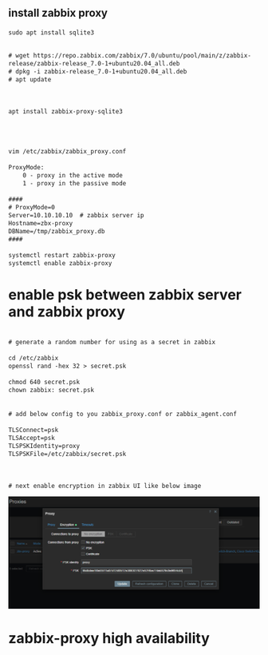 ## install zabbix proxy

```
sudo apt install sqlite3


```


```
# wget https://repo.zabbix.com/zabbix/7.0/ubuntu/pool/main/z/zabbix-release/zabbix-release_7.0-1+ubuntu20.04_all.deb
# dpkg -i zabbix-release_7.0-1+ubuntu20.04_all.deb
# apt update



apt install zabbix-proxy-sqlite3




vim /etc/zabbix/zabbix_proxy.conf

ProxyMode: 
    0 - proxy in the active mode
    1 - proxy in the passive mode

#### 
# ProxyMode=0
Server=10.10.10.10  # zabbix server ip
Hostname=zbx-proxy
DBName=/tmp/zabbix_proxy.db
####

systemctl restart zabbix-proxy
systemctl enable zabbix-proxy
```



# enable psk between zabbix server and zabbix proxy

```

# generate a random number for using as a secret in zabbix

cd /etc/zabbix
openssl rand -hex 32 > secret.psk

chmod 640 secret.psk
chown zabbix: secret.psk


# add below config to you zabbix_proxy.conf or zabbix_agent.conf

TLSConnect=psk
TLSAccept=psk
TLSPSKIdentity=proxy
TLSPSKFile=/etc/zabbix/secret.psk



# next enable encryption in zabbix UI like below image
```
![img](img/14.png)



# zabbix-proxy high availability

```





```